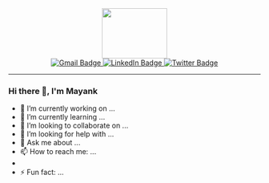 <div id="header" align="center">
  <img src="https://media.giphy.com/media/X4SS63h7k5umY/giphy.gif" width="130" height="100"/>

<div id="badges">
  <a href="mayankksinha1@gmail.com">
    <img src="https://img.shields.io/badge/Gmail-white?style=for-the-badge&logo=Gmail&logoColor=red" alt="Gmail Badge"/>
  </a>
  
  <a href="linkedin.com/in/mayank-kumar-sinha-05397b1b4">
    <img src="https://img.shields.io/badge/LinkedIn-purple?style=for-the-badge&logo=linkedin&logoColor=white" alt="LinkedIn Badge"/>
  </a>
  
  <a href="twitter.com/mayank_mks_13">
    <img src="https://img.shields.io/badge/Twitter-blue?style=for-the-badge&logo=twitter&logoColor=white" alt="Twitter Badge"/>
  </a>
</div>
  
  </div>



---
### Hi there 👋, I'm Mayank
- 🔭 I’m currently working on ...
- 🌱 I’m currently learning ...
- 👯 I’m looking to collaborate on ...
- 🤔 I’m looking for help with ...
- 💬 Ask me about ...
- 📫 How to reach me: ...
- 
- ⚡ Fun fact: ...

